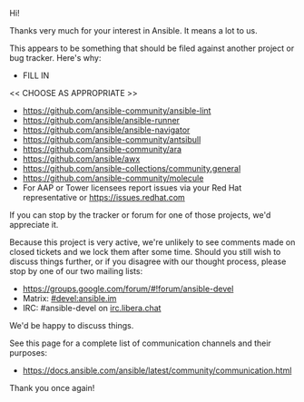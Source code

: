 Hi!

Thanks very much for your interest in Ansible.  It means a lot to us.

This appears to be something that should be filed against another project or bug tracker. Here's why:

* FILL IN

<< CHOOSE AS APPROPRIATE >>

* <https://github.com/ansible-community/ansible-lint>
* <https://github.com/ansible/ansible-runner>
* <https://github.com/ansible/ansible-navigator>
* <https://github.com/ansible-community/antsibull>
* <https://github.com/ansible-community/ara>
* <https://github.com/ansible/awx>
* <https://github.com/ansible-collections/community.general>
* <https://github.com/ansible-community/molecule>
* For AAP or Tower licensees report issues via your Red Hat representative or <https://issues.redhat.com>

If you can stop by the tracker or forum for one of those projects, we'd appreciate it.

Because this project is very active, we're unlikely to see comments made on closed tickets and we lock them after some time.
Should you still wish to discuss things further, or if you disagree with our thought process, please stop by one of our two mailing lists:

* <https://groups.google.com/forum/#!forum/ansible-devel>
* Matrix: [#devel:ansible.im](https://matrix.to/#/#devel:ansible.im)
* IRC: #ansible-devel on [irc.libera.chat](https://libera.chat/)

We'd be happy to discuss things.

See  this page for a complete list of communication channels and their purposes:

* <https://docs.ansible.com/ansible/latest/community/communication.html>

Thank you once again!
